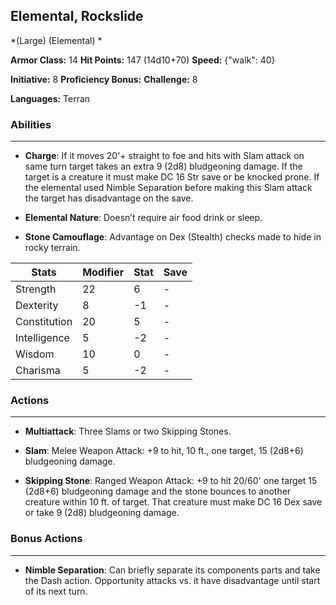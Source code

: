 ## Elemental, Rockslide
*(Large) (Elemental) *

**Armor Class:** 14
**Hit Points:** 147 (14d10+70)
**Speed:** {"walk": 40}

**Initiative:** 8
**Proficiency Bonus:**
**Challenge:** 8

**Languages:** Terran

### Abilities
 --- 
- **Charge**: If it moves 20'+ straight to foe and hits with Slam attack on same turn target takes an extra 9 (2d8) bludgeoning damage. If the target is a creature it must make DC 16 Str save or be knocked prone. If the elemental used Nimble Separation before making this Slam attack the target has disadvantage on the save.

- **Elemental Nature**: Doesn’t require air food drink or sleep.

- **Stone Camouflage**: Advantage on Dex (Stealth) checks made to hide in rocky terrain.



| Stats | Modifier | Stat | Save
| ---- | ---- | ---- | ---- |
| Strength | 22 | 6 | - |
| Dexterity | 8 | -1 | - |
| Constitution | 20 | 5 | - |
| Intelligence | 5 | -2 | - |
| Wisdom | 10 | 0 | - |
| Charisma | 5 | -2 | - |

### Actions
 --- 
- **Multiattack**: Three Slams or two Skipping Stones.

- **Slam**: Melee Weapon Attack: +9 to hit, 10 ft., one target, 15 (2d8+6) bludgeoning damage.

- **Skipping Stone**: Ranged Weapon Attack: +9 to hit 20/60' one target 15 (2d8+6) bludgeoning damage and the stone bounces to another creature within 10 ft. of target. That creature must make DC 16 Dex save or take 9 (2d8) bludgeoning damage.

### Bonus Actions
 --- 
- **Nimble Separation**: Can briefly separate its components parts and take the Dash action. Opportunity attacks vs. it have disadvantage until start of its next turn.

